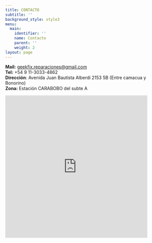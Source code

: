 ```yaml
---
title: CONTACTO
subtitle: ''
background_style: style3
menu:
  main:
    identifier: ''
    name: Contacto
    parent: ''
    weight: 2
layout: page
---
```

<strong>Mail:</strong> geekfix.reparaciones@gmail.com<br /><strong>Tel:</strong> +54 9 11-3033-4862<br /><strong>Direcci&oacute;n</strong>: Avenida Juan Bautista Alberdi 2153 5B (Entre camacua y Bonorino) <br /><strong>Zona:</strong> Estaci&oacute;n CARABOBO del subte A</p>

<iframe src="https://www.google.com/maps/embed?pb=!1m18!1m12!1m3!1d3282.973764802347!2d-58.46053494962284!3d-34.630103266304936!2m3!1f0!2f0!3f0!3m2!1i1024!2i768!4f13.1!3m3!1m2!1s0x95bcca28a4ab665f%3A0xe55739e0ba47c18a!2sAv.%20Juan%20Bautista%20Alberdi%202153%2C%20C1406GRK%20CABA!5e0!3m2!1sen!2sar!4v1582050073414!5m2!1sen!2sar" width="450" height="450" frameborder="0" style="border:0;" allowfullscreen=""></iframe>
